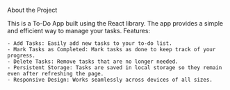 About the Project

This is a To-Do App built using the React library. The app provides a simple and efficient way to manage your tasks.
Features:

    - Add Tasks: Easily add new tasks to your to-do list.
    - Mark Tasks as Completed: Mark tasks as done to keep track of your progress.
    - Delete Tasks: Remove tasks that are no longer needed.
    - Persistent Storage: Tasks are saved in local storage so they remain even after refreshing the page.
    - Responsive Design: Works seamlessly across devices of all sizes.

